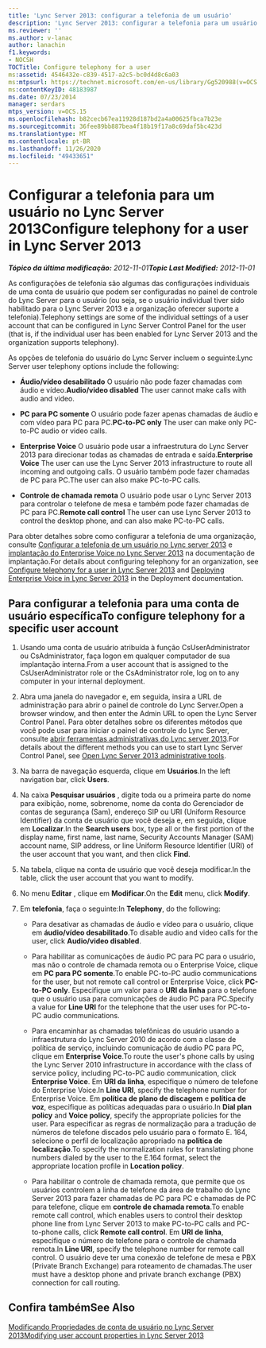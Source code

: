 ```yaml
---
title: 'Lync Server 2013: configurar a telefonia de um usuário'
description: 'Lync Server 2013: configurar a telefonia para um usuário.'
ms.reviewer: ''
ms.author: v-lanac
author: lanachin
f1.keywords:
- NOCSH
TOCTitle: Configure telephony for a user
ms:assetid: 4546432e-c839-4517-a2c5-bc0d4d8c6a03
ms:mtpsurl: https://technet.microsoft.com/en-us/library/Gg520988(v=OCS.15)
ms:contentKeyID: 48183987
ms.date: 07/23/2014
manager: serdars
mtps_version: v=OCS.15
ms.openlocfilehash: b82cecb67ea11928d187bd2a4a00625fbca7b23e
ms.sourcegitcommit: 36fee89bb887bea4f18b19f17a8c69daf5bc423d
ms.translationtype: MT
ms.contentlocale: pt-BR
ms.lasthandoff: 11/26/2020
ms.locfileid: "49433651"
---
```

# <a name="configure-telephony-for-a-user-in-lync-server-2013"></a><span data-ttu-id="89b26-103">Configurar a telefonia para um usuário no Lync Server 2013</span><span class="sxs-lookup"><span data-stu-id="89b26-103">Configure telephony for a user in Lync Server 2013</span></span>

<div data-xmlns="http://www.w3.org/1999/xhtml">

<div class="topic" data-xmlns="http://www.w3.org/1999/xhtml" data-msxsl="urn:schemas-microsoft-com:xslt" data-cs="https://msdn.microsoft.com/">

<div data-asp="https://msdn2.microsoft.com/asp">



</div>

<div id="mainSection">

<div id="mainBody"><span data-ttu-id="89b26-104">

<span> </span></span><span class="sxs-lookup"><span data-stu-id="89b26-104">

<span> </span></span></span>

<span data-ttu-id="89b26-105">_**Tópico da última modificação:** 2012-11-01_</span><span class="sxs-lookup"><span data-stu-id="89b26-105">_**Topic Last Modified:** 2012-11-01_</span></span>

<span data-ttu-id="89b26-106">As configurações de telefonia são algumas das configurações individuais de uma conta de usuário que podem ser configuradas no painel de controle do Lync Server para o usuário (ou seja, se o usuário individual tiver sido habilitado para o Lync Server 2013 e a organização oferecer suporte a telefonia).</span><span class="sxs-lookup"><span data-stu-id="89b26-106">Telephony settings are some of the individual settings of a user account that can be configured in Lync Server Control Panel for the user (that is, if the individual user has been enabled for Lync Server 2013 and the organization supports telephony).</span></span>

<span data-ttu-id="89b26-107">As opções de telefonia do usuário do Lync Server incluem o seguinte:</span><span class="sxs-lookup"><span data-stu-id="89b26-107">Lync Server user telephony options include the following:</span></span>

  - <span data-ttu-id="89b26-108">**Áudio/vídeo desabilitado**   O usuário não pode fazer chamadas com áudio e vídeo.</span><span class="sxs-lookup"><span data-stu-id="89b26-108">**Audio/video disabled**   The user cannot make calls with audio and video.</span></span>

  - <span data-ttu-id="89b26-109">**PC para PC somente**   O usuário pode fazer apenas chamadas de áudio e com vídeo para PC para PC.</span><span class="sxs-lookup"><span data-stu-id="89b26-109">**PC-to-PC only**   The user can make only PC-to-PC audio or video calls.</span></span>

  - <span data-ttu-id="89b26-110">**Enterprise Voice**   O usuário pode usar a infraestrutura do Lync Server 2013 para direcionar todas as chamadas de entrada e saída.</span><span class="sxs-lookup"><span data-stu-id="89b26-110">**Enterprise Voice**   The user can use the Lync Server 2013 infrastructure to route all incoming and outgoing calls.</span></span> <span data-ttu-id="89b26-111">O usuário também pode fazer chamadas de PC para PC.</span><span class="sxs-lookup"><span data-stu-id="89b26-111">The user can also make PC-to-PC calls.</span></span>

  - <span data-ttu-id="89b26-112">**Controle de chamada remota**   O usuário pode usar o Lync Server 2013 para controlar o telefone de mesa e também pode fazer chamadas de PC para PC.</span><span class="sxs-lookup"><span data-stu-id="89b26-112">**Remote call control**   The user can use Lync Server 2013 to control the desktop phone, and can also make PC-to-PC calls.</span></span>

<span data-ttu-id="89b26-113">Para obter detalhes sobre como configurar a telefonia de uma organização, consulte [Configurar a telefonia de um usuário no Lync server 2013](lync-server-2013-configure-telephony-for-a-user.md) e [implantação do Enterprise Voice no Lync Server 2013](lync-server-2013-deploying-enterprise-voice.md) na documentação de implantação.</span><span class="sxs-lookup"><span data-stu-id="89b26-113">For details about configuring telephony for an organization, see [Configure telephony for a user in Lync Server 2013](lync-server-2013-configure-telephony-for-a-user.md) and [Deploying Enterprise Voice in Lync Server 2013](lync-server-2013-deploying-enterprise-voice.md) in the Deployment documentation.</span></span>

<div>

## <a name="to-configure-telephony-for-a-specific-user-account"></a><span data-ttu-id="89b26-114">Para configurar a telefonia para uma conta de usuário específica</span><span class="sxs-lookup"><span data-stu-id="89b26-114">To configure telephony for a specific user account</span></span>

1.  <span data-ttu-id="89b26-115">Usando uma conta de usuário atribuída à função CsUserAdministrator ou CsAdministrator, faça logon em qualquer computador de sua implantação interna.</span><span class="sxs-lookup"><span data-stu-id="89b26-115">From a user account that is assigned to the CsUserAdministrator role or the CsAdministrator role, log on to any computer in your internal deployment.</span></span>

2.  <span data-ttu-id="89b26-116">Abra uma janela do navegador e, em seguida, insira a URL de administração para abrir o painel de controle do Lync Server.</span><span class="sxs-lookup"><span data-stu-id="89b26-116">Open a browser window, and then enter the Admin URL to open the Lync Server Control Panel.</span></span> <span data-ttu-id="89b26-117">Para obter detalhes sobre os diferentes métodos que você pode usar para iniciar o painel de controle do Lync Server, consulte [abrir ferramentas administrativas do Lync server 2013](lync-server-2013-open-lync-server-administrative-tools.md).</span><span class="sxs-lookup"><span data-stu-id="89b26-117">For details about the different methods you can use to start Lync Server Control Panel, see [Open Lync Server 2013 administrative tools](lync-server-2013-open-lync-server-administrative-tools.md).</span></span>

3.  <span data-ttu-id="89b26-118">Na barra de navegação esquerda, clique em **Usuários**.</span><span class="sxs-lookup"><span data-stu-id="89b26-118">In the left navigation bar, click **Users**.</span></span>

4.  <span data-ttu-id="89b26-119">Na caixa **Pesquisar usuários** , digite toda ou a primeira parte do nome para exibição, nome, sobrenome, nome da conta do Gerenciador de contas de segurança (Sam), endereço SIP ou URI (Uniform Resource Identifier) da conta de usuário que você deseja e, em seguida, clique em **Localizar**.</span><span class="sxs-lookup"><span data-stu-id="89b26-119">In the **Search users** box, type all or the first portion of the display name, first name, last name, Security Accounts Manager (SAM) account name, SIP address, or line Uniform Resource Identifier (URI) of the user account that you want, and then click **Find**.</span></span>

5.  <span data-ttu-id="89b26-120">Na tabela, clique na conta de usuário que você deseja modificar.</span><span class="sxs-lookup"><span data-stu-id="89b26-120">In the table, click the user account that you want to modify.</span></span>

6.  <span data-ttu-id="89b26-121">No menu **Editar** , clique em **Modificar**.</span><span class="sxs-lookup"><span data-stu-id="89b26-121">On the **Edit** menu, click **Modify**.</span></span>

7.  <span data-ttu-id="89b26-122">Em **telefonia**, faça o seguinte:</span><span class="sxs-lookup"><span data-stu-id="89b26-122">In **Telephony**, do the following:</span></span>
    
      - <span data-ttu-id="89b26-123">Para desativar as chamadas de áudio e vídeo para o usuário, clique em **áudio/vídeo desabilitado**.</span><span class="sxs-lookup"><span data-stu-id="89b26-123">To disable audio and video calls for the user, click **Audio/video disabled**.</span></span>
    
      - <span data-ttu-id="89b26-124">Para habilitar as comunicações de áudio PC para PC para o usuário, mas não o controle de chamada remota ou o Enterprise Voice, clique em **PC para PC somente**.</span><span class="sxs-lookup"><span data-stu-id="89b26-124">To enable PC-to-PC audio communications for the user, but not remote call control or Enterprise Voice, click **PC-to-PC only**.</span></span> <span data-ttu-id="89b26-125">Especifique um valor para o **URI da linha** para o telefone que o usuário usa para comunicações de áudio PC para PC.</span><span class="sxs-lookup"><span data-stu-id="89b26-125">Specify a value for **Line URI** for the telephone that the user uses for PC-to-PC audio communications.</span></span>
    
      - <span data-ttu-id="89b26-126">Para encaminhar as chamadas telefônicas do usuário usando a infraestrutura do Lync Server 2010 de acordo com a classe de política de serviço, incluindo comunicação de áudio PC para PC, clique em **Enterprise Voice**.</span><span class="sxs-lookup"><span data-stu-id="89b26-126">To route the user's phone calls by using the Lync Server 2010 infrastructure in accordance with the class of service policy, including PC-to-PC audio communication, click **Enterprise Voice**.</span></span> <span data-ttu-id="89b26-127">Em **URI da linha**, especifique o número de telefone do Enterprise Voice.</span><span class="sxs-lookup"><span data-stu-id="89b26-127">In **Line URI**, specify the telephone number for Enterprise Voice.</span></span> <span data-ttu-id="89b26-128">Em **política de plano de discagem** e **política de voz**, especifique as políticas adequadas para o usuário.</span><span class="sxs-lookup"><span data-stu-id="89b26-128">In **Dial plan policy** and **Voice policy**, specify the appropriate policies for the user.</span></span> <span data-ttu-id="89b26-129">Para especificar as regras de normalização para a tradução de números de telefone discados pelo usuário para o formato E. 164, selecione o perfil de localização apropriado na **política de localização**.</span><span class="sxs-lookup"><span data-stu-id="89b26-129">To specify the normalization rules for translating phone numbers dialed by the user to the E.164 format, select the appropriate location profile in **Location policy**.</span></span>
    
      - <span data-ttu-id="89b26-130">Para habilitar o controle de chamada remota, que permite que os usuários controlem a linha de telefone da área de trabalho do Lync Server 2013 para fazer chamadas de PC para PC e chamadas de PC para telefone, clique em **controle de chamada remota**.</span><span class="sxs-lookup"><span data-stu-id="89b26-130">To enable remote call control, which enables users to control their desktop phone line from Lync Server 2013 to make PC-to-PC calls and PC-to-phone calls, click **Remote call control**.</span></span> <span data-ttu-id="89b26-131">Em **URI de linha**, especifique o número de telefone para o controle de chamada remota.</span><span class="sxs-lookup"><span data-stu-id="89b26-131">In **Line URI**, specify the telephone number for remote call control.</span></span> <span data-ttu-id="89b26-132">O usuário deve ter uma conexão de telefone de mesa e PBX (Private Branch Exchange) para roteamento de chamadas.</span><span class="sxs-lookup"><span data-stu-id="89b26-132">The user must have a desktop phone and private branch exchange (PBX) connection for call routing.</span></span>

</div>

<div>

## <a name="see-also"></a><span data-ttu-id="89b26-133">Confira também</span><span class="sxs-lookup"><span data-stu-id="89b26-133">See Also</span></span>


[<span data-ttu-id="89b26-134">Modificando Propriedades de conta de usuário no Lync Server 2013</span><span class="sxs-lookup"><span data-stu-id="89b26-134">Modifying user account properties in Lync Server 2013</span></span>](lync-server-2013-modifying-user-account-properties.md)  
  

<span data-ttu-id="89b26-135"></div>

</div>

<span> </span>

</div>

</div>

</span><span class="sxs-lookup"><span data-stu-id="89b26-135"></div>

</div>

<span> </span>

</div>

</div>

</span></span></div>

